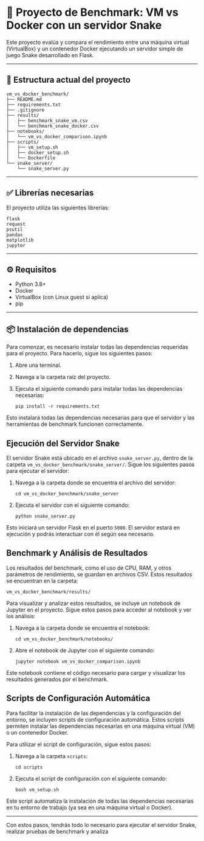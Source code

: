 # 🐍 Proyecto de Benchmark: VM vs Docker con un servidor Snake

Este proyecto evalúa y compara el rendimiento entre una máquina virtual (VirtualBox) y un contenedor Docker ejecutando un servidor simple de juego Snake desarrollado en Flask.

---

## 📁 Estructura actual del proyecto
```
vm_vs_docker_benchmark/
├── README.md
├── requirements.txt
├── .gitignore
├── results/
│   ├── benchmark_snake_vm.csv
│   └── benchmark_snake_docker.csv
├── notebooks/
│   └── vm_vs_docker_comparison.ipynb
├── scripts/
│   ├── vm_setup.sh
│   ├── docker_setup.sh
│   └── Dockerfile
└── snake_server/
    └── snake_server.py
```
---

## ✅ Librerías necesarias

El proyecto utiliza las siguientes librerías:
```
flask
request
psutil
pandas
matplotlib
jupyter
```

---

## ⚙️ Requisitos

- Python 3.8+
- Docker
- VirtualBox (con Linux guest si aplica)
- pip

---

## 📦 Instalación de dependencias

Para comenzar, es necesario instalar todas las dependencias requeridas para el proyecto. Para hacerlo, sigue los siguientes pasos:

1. Abre una terminal.
2. Navega a la carpeta raíz del proyecto.
3. Ejecuta el siguiente comando para instalar todas las dependencias necesarias:

    ```
    pip install -r requirements.txt
    ```

Esto instalará todas las dependencias necesarias para que el servidor y las herramientas de benchmark funcionen correctamente.

## Ejecución del Servidor Snake

El servidor Snake está ubicado en el archivo `snake_server.py`, dentro de la carpeta `vm_vs_docker_benchmark/snake_server/`. Sigue los siguientes pasos para ejecutar el servidor:

1. Navega a la carpeta donde se encuentra el archivo del servidor:

    ```
    cd vm_vs_docker_benchmark/snake_server
    ```

2. Ejecuta el servidor con el siguiente comando:

    ```
    python snake_server.py
    ```

Esto iniciará un servidor Flask en el puerto `5000`. El servidor estará en ejecución y podrás interactuar con él según sea necesario.

## Benchmark y Análisis de Resultados

Los resultados del benchmark, como el uso de CPU, RAM, y otros parámetros de rendimiento, se guardan en archivos CSV. Estos resultados se encuentran en la carpeta:

`vm_vs_docker_benchmark/results/`


Para visualizar y analizar estos resultados, se incluye un notebook de Jupyter en el proyecto. Sigue estos pasos para acceder al notebook y ver los análisis:

1. Navega a la carpeta donde se encuentra el notebook:

    ```
    cd vm_vs_docker_benchmark/notebooks/
    ```

2. Abre el notebook de Jupyter con el siguiente comando:

    ```
    jupyter notebook vm_vs_docker_comparison.ipynb
    ```

Este notebook contiene el código necesario para cargar y visualizar los resultados generados por el benchmark.

## Scripts de Configuración Automática

Para facilitar la instalación de las dependencias y la configuración del entorno, se incluyen scripts de configuración automática. Estos scripts permiten instalar las dependencias necesarias en una máquina virtual (VM) o un contenedor Docker.

Para utilizar el script de configuración, sigue estos pasos:

1. Navega a la carpeta `scripts`:

    ```
    cd scripts
    ```

2. Ejecuta el script de configuración con el siguiente comando:

    ```
    bash vm_setup.sh
    ```

Este script automatiza la instalación de todas las dependencias necesarias en tu entorno de trabajo (ya sea en una máquina virtual o Docker).

---

Con estos pasos, tendrás todo lo necesario para ejecutar el servidor Snake, realizar pruebas de benchmark y analiza